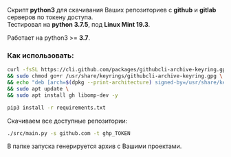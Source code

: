 Скрипт **python3** для скачивания Ваших репозиториев с **github** и **gitlab** серверов по токену доступа.  
Тестировал на **python 3.7.5**, под **Linux Mint 19.3**.   

Работает на python3 >= **3.7**.

### Как использовать:

```bash
curl -fsSL https://cli.github.com/packages/githubcli-archive-keyring.gpg | sudo dd of=/usr/share/keyrings/githubcli-archive-keyring.gpg \
&& sudo chmod go+r /usr/share/keyrings/githubcli-archive-keyring.gpg \
&& echo "deb [arch=$(dpkg --print-architecture) signed-by=/usr/share/keyrings/githubcli-archive-keyring.gpg] https://cli.github.com/packages stable main" | sudo tee /etc/apt/sources.list.d/github-cli.list > /dev/null \
&& sudo apt update \
&& sudo apt install gh libomp-dev -y

pip3 install -r requirements.txt

```

Скачиваем все доступные репозитории:
```bash
./src/main.py -s github.com -t ghp_TOKEN
```

В папке запуска генерируется архив с Вашими проектами.
